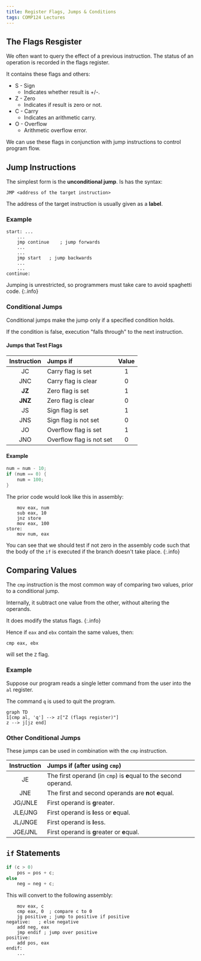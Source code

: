 ```yaml
---
title: Register Flags, Jumps & Conditions
tags: COMP124 Lectures
---
```

## The Flags Resgister
We often want to query the effect of a previous instruction. The status of an operation is recorded in the flags register.

It contains these flags and others:

* S - Sign
	* Indicates whether result is +/-.
* Z - Zero
	* Indicates if result is zero or not.
* C - Carry
	* Indicates an arithmetic carry.
* O - Overflow
	* Arithmetic overflow error.
	
We can use these flags in conjunction with jump instructions to control program flow.

## Jump Instructions
The simplest form is the **unconditional jump**. Is has the syntax:

```
JMP <address of the target instruction>
```

The address of the target instruction is usually given as a **label**.

### Example

```
start: ...
	...
	jmp continue	; jump forwards
	...
	...
	jmp start 	; jump backwards
	...
	...
continue:
```

Jumping is unrestricted, so programmers must take care to avoid spaghetti code.
{:.info}

### Conditional Jumps
Conditional jumps make the jump only if a specified condition holds.

If the condition is false, execution "falls through" to the next instruction.

#### Jumps that Test Flags

| Instruction | Jumps if | Value |
| :-: | :-- | :-: |
| JC | Carry flag is set | 1 |
| JNC | Carry flag is clear | 0 |
| **JZ** | Zero flag is set | 1 |
| **JNZ** | Zero flag is clear | 0 |
| JS | Sign flag is set | 1 |
| JNS | Sign flag is not set | 0 |
| JO | Overflow flag is set | 1 |
| JNO | Overflow flag is not set | 0 |

#### Example

```java
num = num - 10;
if (num == 0) {
	num = 100;
}
```

The prior code would look like this in assembly:

```
	mov eax, num
	sub eax, 10
	jnz store
	mov eax, 100
store:
	mov num, eax
```

You can see that we should test if not zero in the assembly code such that the body of the `if` is executed if the branch doesn't take place.
{:.info}

## Comparing Values
The `cmp` instruction is the most common way of comparing two values, prior to a conditional jump.

Internally, it subtract one value from the other, without altering the operands. 

It does modify the status flags.
{:.info}

Hence if `eax` and `ebx` contain the same values, then:

```
cmp eax, ebx
```

will set the `Z` flag.

### Example
Suppose our program reads a single letter command from the user into the `al` register.

The command `q` is used to quit the program.

```mermaid
graph TD
1[cmp al, 'q'] --> z["Z (flags register)"]
z --> j[jz end]
```

### Other Conditional Jumps
These jumps can be used in combination with the `cmp` instruction.

| Instruction | Jumps if (after using `cmp`) |
| :-: | :-- |
| JE | The first operand (in `cmp`) is **e**qual to the second operand. |
| JNE | The first and second operands are **n**ot **e**qual. |
| JG/JNLE | First operand is **g**reater. |
| JLE/JNG | First operand is **l**ess or **e**qual. |
| JL/JNGE | First operand is **l**ess. |
| JGE/JNL | First operand is **g**reater or **e**qual. |

## `if` Statements

```java
if (c > 0)
	pos = pos + c;
else
	neg = neg + c;
```

This will convert to the following assembly:

```
	mov eax, c
	cmp eax, 0 	; compare c to 0
	jg positive	; jump to positive if positive
negative:	; else negative
	add neg, eax
	jmp endif ; jump over positive
positive:
	add pos, eax
endif:
	...
```